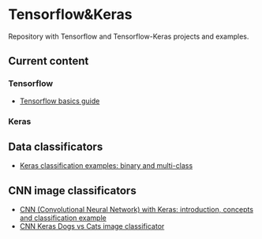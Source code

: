 # Tensorflow&Keras

Repository with Tensorflow and Tensorflow-Keras projects and examples. 

## Current content

### Tensorflow
* [Tensorflow basics guide](https://github.com/Sampayob/Tensorflow-Keras/blob/master/Tensorflow/Tensorflow-%20Basics-Linear%20regressionclassification-Estimators-DNN.ipynb) 

### Keras
## Data classificators
* [Keras classification examples: binary and multi-class](https://github.com/Sampayob/Tensorflow-Keras/blob/master/Keras/Keras%20binary%20and%20multiclass%20classification%20examples.ipynb) 
## CNN image classificators
* [CNN (Convolutional Neural Network) with Keras: introduction, concepts and classification example](https://github.com/Sampayob/Tensorflow-Keras/blob/master/Keras/CNN%20in%20Keras%20-%20Introduction%2C%20concepts%2C%20img%20classification%20example.ipynb) 
* [CNN Keras Dogs vs Cats image classificator](https://github.com/Sampayob/Tensorflow-Keras/blob/master/Keras/cnn-image-classificator-dogs-vs-cats.ipynb) 




